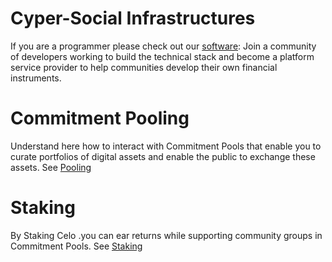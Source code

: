 # Cyper-Social Infrastructures

If you are a programmer please check out our [software](https://cic-stack.grassecon.org/): Join a community of developers working to build the technical stack and become a platform service provider to help communities develop their own financial instruments.

#  Commitment Pooling

Understand here how to interact with Commitment Pools that enable you to curate portfolios of digital assets and enable the public to exchange these assets.
See [Pooling](./pool-guide)

#  Staking

By Staking Celo .you can ear returns while supporting community groups in Commitment Pools. See [Staking](./staking-guide)

